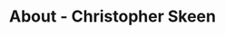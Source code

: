 ---
id: christopher_skeen
permalink: "/about/christopher_skeen"
full_name: Christopher Skeen
title: About - Christopher Skeen
role: Sr. Hardware Emulation Engineer
image: chris_skeen_color.jpg
about: Chris is a platform engineer who also has prior experience as a full stack developer. He's interested in the entire software delivery process, from development all the way through deployment. Chris holds degrees in both Computer Engineering and Political Science, and is motivated by solving interesting problems and delivering the best possible solution to those problems for the end user. His current areas of interest include topics like event-driven architectures, distributed computing, and site reliability engineering. Outside of work, Chris enjoys kayaking, reading, and playing tabletop games.
github: 
linkedin: 
featimg: "/assets/aboutBanner1.jpg"
layout: about/profile
---